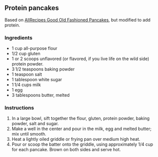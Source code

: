 ## Protein pancakes

Based on [AllRecipes Good Old Fashioned Pancakes](https://www.allrecipes.com/recipe/21014/good-old-fashioned-pancakes/), but modified to add protein.

### Ingredients
* 1 cup all-purpose flour
* 1/2 cup gluten
* 1 or 2 scoops unflavored (or flavored, if you live life on the wild side) protein powder.
* 3 1/2 teaspoons baking powder
* 1 teaspoon salt
* 1 tablespoon white sugar  
* 1 1/4 cups milk
* 1 egg
* 3 tablespoons butter, melted

### Instructions

1. In a large bowl, sift together the flour, gluten, protein powder, baking powder, salt and sugar. 
2. Make a well in the center and pour in the milk, egg and melted butter; mix until smooth.
3. Heat a lightly oiled griddle or frying pan over medium high heat. 
4. Pour or scoop the batter onto the griddle, using approximately 1/4 cup for each pancake. Brown on both sides and serve hot.
